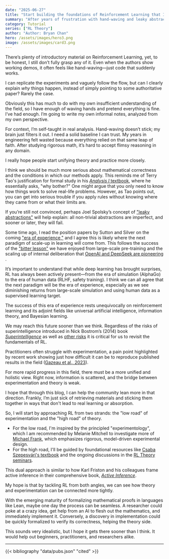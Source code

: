 ```yaml
---
date: "2025-06-27"
title: "Start building the foundations of Reinforcement Learning that I Can Trust"
summary: "After years of frustration with hand-waving and leaky abstractions, this is the start of my informal notes to unify the theory and practice of RL."
category: Tutorial
series: ["RL Theory"]
author: "Author: Bryan Chan"
hero: /assets/images/hero3.png
image: /assets/images/card3.png
---
```


There’s plenty of introductory material on Reinforcement Learning, yet, to be honest, I still don’t fully grasp any of it. Even when the authors show working demos, it often feels like hand-waving—just code that suddenly works. 

I can replicate the experiments and vaguely follow the flow, but can I clearly explain *why* things happen, instead of simply pointing to some authoritative paper? Rarely the case. 

Obviously this has much to do with my own insufficient understanding of the field, so I have enough of waving hands and pretend everything is fine. I’ve had enough. I’m going to write my own informal notes, analyzed from my own perspective.

For context, I’m self-taught in real analysis. Hand-waving doesn’t stick; my brain just filters it out. I need a solid baseline I can trust. My years in engineering felt wasted because everything relied on that same leap of faith. After studying rigorous math, it’s hard to accept flimsy reasoning in any domain.

I really hope people start unifying theory and practice more closely. 

I think we should be much more serious about mathematical correctness and the conditions in which our methods apply. This reminds me of Terry Tao's justification for formal study in his [*Analysis I* textbook](#ref-tao "Tao, T. (2022). Analysis I (4th ed.). Springer Nature."), where he essentially asks, "why bother?" One might argue that you only need to know how things work to solve real-life problems. However, as Tao points out, you can get into serious trouble if you apply rules without knowing where they came from or what their limits are. 

If you’re still not convinced, perhaps Joel Spolsky’s concept of ["leaky abstractions"](#ref-spolsky "Spolsky, J. (2002, November 11). The law of leaky abstractions. Joel on Software.") will help explain: all non-trivial abstractions are imperfect, and sooner or later, they will fail.

Some time ago, I read the position papers by Sutton and Silver on the coming ["era of experience,"](#ref-silver-sutton "Silver, D., & Sutton, R. S. (2023). The Era of Experience. DeepMind.") and I agree this is likely where the next paradigm of scale-up in learning will come from. This follows the success of the ["bitter lesson"](#ref-sutton "Sutton, R. S. (2019, March 13). The bitter lesson. Incomplete Ideas.") we have enjoyed from large-scale pre-training and the scaling up of internal deliberation that [OpenAI and DeepSeek are pioneering](#ref-deepseek-r1 "DeepSeek-AI et al. (2025). DeepSeek-R1: Incentivizing Reasoning Capability in LLMs via Reinforcement Learning.")
. 

It’s important to understand that while deep learning has brought surprises, RL has always been actively present—from the era of simulation (AlphaGo) to the era of human data (RLHF, safety training). I think we can all agree that the next paradigm will be the era of experience, especially as we see diminishing returns from large-scale simulation and using human data as a supervised learning target.

The success of this era of experience rests unequivocally on reinforcement learning and its adjoint fields like universal artificial intelligence, information theory, and Bayesian learning. 

We may reach this future sooner than we think. Regardless of the risks of superintelligence introduced in Nick Bostrom’s (2014) book [*Superintelligence*](#ref-bostrom "Bostrom, N. (2014). *Superintelligence: Paths, Dangers, Strategies*. Oxford University Press.") as well as [other risks](#ref-bengio "Bengio, Y. et al. (2025). *Superintelligent Agents Pose Catastrophic Risks: Can Scientist AI Offer a Safer Path?* arXiv:2502.15657.") it is critical for us to revisit the fundamentals of RL.&#x20;

Practitioners often struggle with experimentation, a pain point highlighted by recent work showing just how difficult it can be to reproduce published results in the field ([Gazeau et al., 2023](#ref-gazeau "Gazeau, M., Darvish, K., Romero, D., Sigaud, O., & Geist, M. (2023). On the Reproducibility of Reinforcement Learning Research. arXiv preprint arXiv:2304.01315.")).

For more rapid progress in this field, there must be a more unified and holistic view. Right now, information is scattered, and the bridge between experimentation and theory is weak.

I hope that through this blog, I can help the community lean more in that direction. Frankly, I’m just sick of retrieving materials and sticking them together in ways that don't lead to real learning or absorption.

So, I will start by approaching RL from two strands: the "low road" of experimentation and the "high road" of theory. 
* For the low road, I'm inspired by the principled "experimentology", which I am recommended by Melanie Mitchell to investigate more of [Michael Frank](#ref-frank "Frank, M. C. (2023)'s book. Computational models of cognition and behavior. MIT Press."), which emphasizes rigorous, model-driven experimental design.
* For the high road, I'll be guided by foundational resources like [Csaba Szepesvári's textbook](#ref-szepesvari "Szepesvári, C. (2010). Algorithms for Reinforcement Learning. Morgan & Claypool Publishers.") and the ongoing discussions in the [RL Theory seminars](#ref-rltheory "RL Theory Seminars. (n.d.). Retrieved June 27, 2025, from https://sites.google.com/view/rltheoryseminars/home").

This dual approach is similar to how Karl Friston and his colleagues frame active inference in their comprehensive book, [*Active Inference*](#ref-parr "Parr, T., Pezzulo, G., & Friston, K. J. (2022). Active Inference: The Free Energy Principle in Mind, Brain, and Behavior. MIT Press."). 

My hope is that by tackling RL from both angles, we can see how theory and experimentation can be connected more tightly. 

With the emerging maturity of formalizing mathematical proofs in languages like Lean, maybe one day the process can be seamless. A researcher could poke at a crazy idea, get help from an AI to flesh out the mathematics, and immediately implement it. Conversely, a discovery in implementation could be quickly formalized to verify its correctness, helping the theory side.

This sounds very idealistic, but I hope it gets there sooner than I think. It would help out beginners, practitioners, and researchers alike.

---

{{< bibliography "data/pubs.json" "cited" >}}
